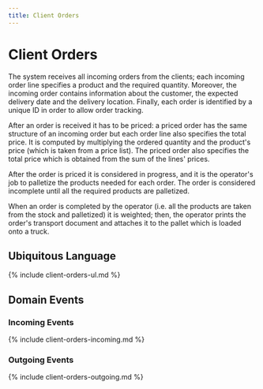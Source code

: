 ```yaml
---
title: Client Orders
---
```


# Client Orders

The system receives all incoming orders from the clients; each incoming order
line specifies a product and the required quantity. Moreover, the incoming order
contains information about the customer, the expected delivery date and the
delivery location.
Finally, each order is identified by a unique ID in order to allow order tracking.

After an order is received it has to be priced: a priced order has the same structure
of an incoming order but each order line also specifies the total price.
It is computed by multiplying the ordered quantity and the product's price (which is taken
from a price list).
The priced order also specifies the
total price which is obtained from the sum of the lines' prices.

After the order is priced it is considered in progress, and it is the operator's job
to palletize the products needed for each order.
The order is considered incomplete until all the required products are palletized.

When an order is completed by the operator (i.e. all the products are taken from the
stock and palletized) it is weighted; then, the operator prints the order's transport
document and attaches it to the pallet which is loaded onto a truck.

## Ubiquitous Language

{% include client-orders-ul.md %}

## Domain Events

### Incoming Events

{% include client-orders-incoming.md %}

### Outgoing Events

{% include client-orders-outgoing.md %}
